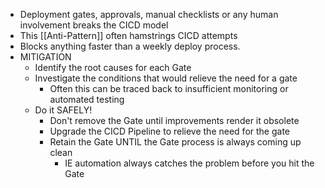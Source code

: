 - Deployment gates, approvals, manual checklists or any human involvement breaks the CICD model
- This [[Anti-Pattern]] often hamstrings CICD attempts
- Blocks anything faster than a weekly deploy process.
- MITIGATION
	- Identify the root causes for each Gate
	- Investigate the conditions that would relieve the need for a gate
		- Often this can be traced back to insufficient monitoring or automated testing
	- Do it SAFELY!
		- Don't remove the Gate until improvements render it obsolete
		- Upgrade the CICD Pipeline to relieve the need for the gate
		- Retain the Gate UNTIL the Gate process is always coming up clean
			- IE automation always catches the problem before you hit the Gate